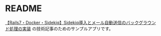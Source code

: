 # README

[【Rails7・Docker・Sidekiq】Sidekiq導入とメール自動送信のバックグラウンド処理の実装](https://qiita.com/lemonade_37/items/296bc211cf3e781c5600)
の技術記事のためのサンプルアプリです。
